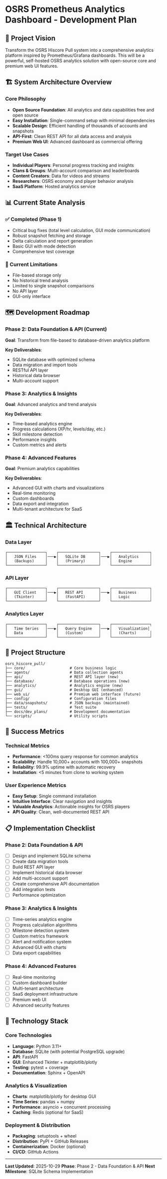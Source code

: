 # OSRS Prometheus Analytics Dashboard - Development Plan

## 🎯 Project Vision

Transform the OSRS Hiscore Pull system into a comprehensive analytics platform inspired by Prometheus/Grafana dashboards. This will be a powerful, self-hosted OSRS analytics solution with open-source core and premium web UI features.

## 🏗️ System Architecture Overview

### Core Philosophy
- **Open Source Foundation**: All analytics and data capabilities free and open source
- **Easy Installation**: Single-command setup with minimal dependencies
- **Scalable Design**: Efficient handling of thousands of accounts and snapshots
- **API-First**: Clean REST API for all data access and analysis
- **Premium Web UI**: Advanced dashboard as commercial offering

### Target Use Cases
- **Individual Players**: Personal progress tracking and insights
- **Clans & Groups**: Multi-account comparison and leaderboards
- **Content Creators**: Data for videos and streams
- **Researchers**: OSRS economy and player behavior analysis
- **SaaS Platform**: Hosted analytics service

## 📊 Current State Analysis

### ✅ Completed (Phase 1)
- Critical bug fixes (total level calculation, GUI mode communication)
- Robust snapshot fetching and storage
- Delta calculation and report generation
- Basic GUI with mode detection
- Comprehensive test coverage

### 🚧 Current Limitations
- File-based storage only
- No historical trend analysis
- Limited to single snapshot comparisons
- No API layer
- GUI-only interface

## 🗺️ Development Roadmap

### Phase 2: Data Foundation & API (Current)
**Goal**: Transform from file-based to database-driven analytics platform

**Key Deliverables**:
- SQLite database with optimized schema
- Data migration and import tools
- RESTful API layer
- Historical data browser
- Multi-account support

### Phase 3: Analytics & Insights
**Goal**: Advanced analytics and trend analysis

**Key Deliverables**:
- Time-based analytics engine
- Progress calculations (XP/hr, levels/day, etc.)
- Skill milestone detection
- Performance insights
- Custom metrics and alerts

### Phase 4: Advanced Features
**Goal**: Premium analytics capabilities

**Key Deliverables**:
- Advanced GUI with charts and visualizations
- Real-time monitoring
- Custom dashboards
- Data export and integration
- Multi-tenant architecture for SaaS

## 🏛️ Technical Architecture

### Data Layer
```
┌─────────────────┐    ┌──────────────────┐    ┌─────────────────┐
│   JSON Files    │───▶│   SQLite DB      │───▶│   Analytics     │
│   (Backups)     │    │   (Primary)      │    │   Engine        │
└─────────────────┘    └──────────────────┘    └─────────────────┘
```

### API Layer
```
┌─────────────────┐    ┌──────────────────┐    ┌─────────────────┐
│   GUI Client    │───▶│   REST API       │───▶│   Business      │
│   (Tkinter)     │    │   (FastAPI)      │    │   Logic         │
└─────────────────┘    └──────────────────┘    └─────────────────┘
```

### Analytics Layer
```
┌─────────────────┐    ┌──────────────────┐    ┌─────────────────┐
│   Time Series   │───▶│   Query Engine   │───▶│   Visualization│
│   Data          │    │   (Custom)       │    │   (Charts)      │
└─────────────────┘    └──────────────────┘    └─────────────────┘
```

## 📁 Project Structure

```
osrs_hiscore_pull/
├── core/                    # Core business logic
├── agents/                  # Data collection agents
├── api/                     # REST API layer (new)
├── database/                # Database operations (new)
├── analytics/               # Analytics engine (new)
├── gui/                     # Desktop GUI (enhanced)
├── web_ui/                  # Premium web interface (future)
├── config/                  # Configuration files
├── data/snapshots/          # JSON backups (maintained)
├── tests/                   # Test suite
├── docs/dev_plans/          # Development documentation
└── scripts/                 # Utility scripts
```

## 🎯 Success Metrics

### Technical Metrics
- **Performance**: <100ms query response for common analytics
- **Scalability**: Handle 10,000+ accounts with 100,000+ snapshots
- **Reliability**: 99.9% uptime with automatic recovery
- **Installation**: <5 minutes from clone to working system

### User Experience Metrics
- **Easy Setup**: Single command installation
- **Intuitive Interface**: Clear navigation and insights
- **Valuable Analytics**: Actionable insights for OSRS players
- **API Quality**: Clean, well-documented REST API

## 📋 Implementation Checklist

### Phase 2: Data Foundation & API
- [ ] Design and implement SQLite schema
- [ ] Create data migration tools
- [ ] Build REST API layer
- [ ] Implement historical data browser
- [ ] Add multi-account support
- [ ] Create comprehensive API documentation
- [ ] Add integration tests
- [ ] Performance optimization

### Phase 3: Analytics & Insights
- [ ] Time-series analytics engine
- [ ] Progress calculation algorithms
- [ ] Milestone detection system
- [ ] Custom metrics framework
- [ ] Alert and notification system
- [ ] Advanced GUI with charts
- [ ] Data export capabilities

### Phase 4: Advanced Features
- [ ] Real-time monitoring
- [ ] Custom dashboard builder
- [ ] Multi-tenant architecture
- [ ] SaaS deployment infrastructure
- [ ] Premium web UI
- [ ] Advanced security features

## 🔧 Technology Stack

### Core Technologies
- **Language**: Python 3.11+
- **Database**: SQLite (with potential PostgreSQL upgrade)
- **API**: FastAPI
- **GUI**: Enhanced Tkinter + matplotlib/plotly
- **Testing**: pytest + coverage
- **Documentation**: Sphinx + OpenAPI

### Analytics & Visualization
- **Charts**: matplotlib/plotly for desktop GUI
- **Time Series**: pandas + numpy
- **Performance**: asyncio + concurrent processing
- **Caching**: Redis (optional for SaaS)

### Deployment & Distribution
- **Packaging**: setuptools + wheel
- **Distribution**: PyPI + GitHub Releases
- **Containerization**: Docker (optional)
- **CI/CD**: GitHub Actions

---

**Last Updated**: 2025-10-29
**Phase**: Phase 2 - Data Foundation & API
**Next Milestone**: SQLite Schema Implementation
